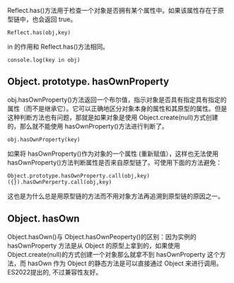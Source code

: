 Reflect.has()方法用于检查一个对象是否拥有某个属性中。如果该属性存在于原型链中，也会返回 true。
```
Reflect.has(obj,key)
```

in 的作用和 Reflect.has()方法相同。
```
console.log(key in obj)
```

## Object. prototype. hasOwnProperty
obj.hasOwnProperty()方法返回一个布尔值，指示对象是否具有指定具有指定的属性（而不是继承它）。它可以正确地区分对象本身的属性和其原型的属性。但是这种判断方法也有问题，那就是如果对象是使用 Object.create(null)方式创建的，那么就不能使用 hasOwnProperty()方法进行判断了。
```
obj.hasOwnProperty(key)
```

如果将 hasOwnProperty()作为对象的一个属性 (重新赋值），这样也无法使用 hasOwnProperty()方法判断属性是否来自原型链了。可使用下面的方法避免：
```
Object.prototype.hasOwnProperty.call(obj,key)
({}).hasOwnPerperty.call(obj,key)
```
这也是为什么总是用原型链的方法而不用对象方法再追溯到原型链的原因之一。

## Object. hasOwn
Object.hasOwn()与 Object.hasOwnPeoperty()的区别：因为实例的 hasOwnProperty 方法是从 Object 的原型上拿到的，如果使用 Object.create(null)的方式创建一个对象那么就拿不到 hasOwnProperty 这个方法，而 hasOwn 作为 Object 的静态方法是可以直接通过 Object 来进行调用。ES2022提出的, 不过兼容性友好。